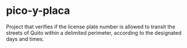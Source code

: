 # pico-y-placa
 Project that verifies if the license plate number is allowed to transit the streets of Quito within a delimited perimeter, according to the designated days and times.

